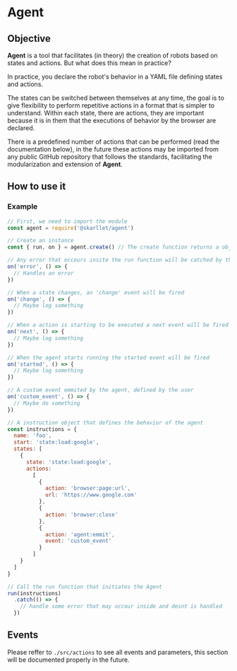 # Agent

## Objective
**Agent** is a tool that facilitates (in theory) the creation of robots based on states and actions. But what does this mean in practice?

In practice, you declare the robot's behavior in a YAML file defining states and actions.

The states can be switched between themselves at any time, the goal is to give flexibility to perform repetitive actions in a format that is simpler to understand. Within each state, there are actions, they are important because it is in them that the executions of behavior by the browser are declared.

There is a predefined number of actions that can be performed (read the documentation below), in the future these actions may be imported from any public GitHub repository that follows the standards, facilitating the modularization and extension of **Agent**.

## How to use it

### Example
```js
// First, we need to import the module
const agent = require('@skarllet/agent')

// Create an instance
const { run, on } = agent.create() // The create function returns a object with the functions 'run' and 'on'

// Any error that occours insite the run function will be catched by the error handler
on('error', () => {
  // Handles an error
})

// When a state changes, an 'change' event will be fired
on('change', () => {
  // Maybe log something
})

// When a action is starting to be executed a next event will be fired
on('next', () => {
  // Maybe log something
})

// When the agent starts running the started event will be fired
on('started', () => {
  // Maybe log something
})

// A custom event emmited by the agent, defined by the user
on('custom_event', () => {
  // Maybe do something
})

// A instruction object that defines the behavior of the agent
const instructions = {
  name: 'foo',
  start: 'state:load:google',
  states: [
    {
      state: 'state:load:google',
      actions:
        [
          {
            action: 'browser:page:url',
            url: 'https://www.google.com'
          },
          {
            action: 'browser:close'
          },
          {
            action: 'agent:emmit',
            event: 'custom_event'
          }
        ]
    }
  ]
}

// Call the run function that initiates the Agent
run(instructions)
  .catch(() => {
    // handle some error that may occour inside and desnt is handled
  })
```

## Events
Please reffer to ``` ./src/actions ``` to see all events and parameters, this section will be documented properly in the future.
